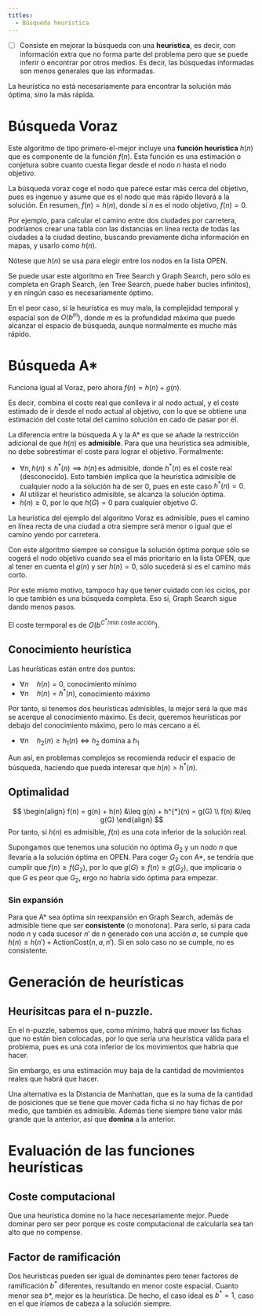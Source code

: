 ```yaml
---
titles:
  - Búsqueda heurística
---
```

- [ ] Consiste en mejorar la búsqueda con una **heurística**, es decir, con información extra que no forma parte del problema pero que se puede inferir o encontrar por otros medios. Es decir, las búsquedas informadas son menos generales que las informadas.

La heurística no está necesariamente para encontrar la solución más óptima, sino la más rápida.

# Búsqueda Voraz

Este algoritmo de tipo primero-el-mejor incluye una **función heurística** $h(n)$ que es componente de la función $f(n)$. Esta función es una estimación o conjetura sobre cuanto cuesta llegar desde el nodo $n$ hasta el nodo objetivo.

La búsqueda voraz coge el nodo que parece estar más cerca del objetivo, pues es ingenuo y asume que es el nodo que más rápido llevará a la solución. En resumen, $f(n) = h(n)$, donde si $n$ es el nodo objetivo, $f(n) = 0$.

Por ejemplo, para calcular el camino entre dos ciudades por carretera, podríamos crear una tabla con las distancias en línea recta de todas las ciudades a la ciudad destino, buscando previamente dicha información en mapas, y usarlo como $h(n)$.

Nótese que $h(n)$ se usa para elegir entre los nodos en la lista OPEN.

Se puede usar este algoritmo en Tree Search y Graph Search, pero sólo es completa en Graph Search, (en Tree Search, puede haber bucles infinitos), y en ningún caso es necesariamente óptimo.

En el peor caso, si la heurística es muy mala, la complejidad temporal y espacial son de $O(b^{m})$, donde $m$ es la profundidad máxima que puede alcanzar el espacio de búsqueda, aunque normalmente es mucho más rápido.

# Búsqueda A*

Funciona igual al Voraz, pero ahora $f(n) = h(n) + g(n)$.

Es decir, combina el coste real que conlleva ir al nodo actual, y el coste estimado de ir desde el nodo actual al objetivo, con lo que se obtiene una estimación del coste total del camino solución en cado de pasar por él.

La diferencia entre la búsqueda A y la A* es que se añade la restricción adicional de que $h(n)$ es **admisible**. Para que una heurística sea admisible, no debe sobrestimar el coste para lograr el objetivo. Formalmente:
- $\forall n, h(n) \leq h^{*}(n) \implies h(n) \, \text{es admisible}$, donde $h^{*}(n)$ es el coste real (desconocido). Esto también implica que la heurística admisible de cualquier nodo a la solución ha de ser 0, pues en este caso $h^{*}(n) = 0$.
- Al utilizar el heurístico admisible, se alcanza la solución óptima.
- $h(n) \geq 0$, por lo que $h(G) = 0$ para cualquier objetivo $G$.

La heurística del ejemplo del algoritmo Voraz es admisible, pues el camino en línea recta de una ciudad a otra siempre será menor o igual que el camino yendo por carretera.

Con este algoritmo siempre se consigue la solución óptima porque sólo se cogerá el nodo objetivo cuando sea el más prioritario en la lista OPEN, que al tener en cuenta el $g(n)$ y ser $h(n) = 0$, sólo sucederá si es el camino más corto.

Por este mismo motivo, tampoco hay que tener cuidado con los ciclos, por lo que también es una búsqueda completa. Eso sí, Graph Search sigue dando menos pasos.

El coste termporal es de $O(b^{C^{*}/\text{min coste acción}})$.

## Conocimiento heurística

Las heurísticas están entre dos puntos:
- $\forall n\quad h(n) = 0$, conocimiento mínimo
- $\forall n \quad h(n) = h^{*}(n)$, conocimiento máximo

Por tanto, si tenemos dos heurísticas admisibles, la mejor será la que más se acerque al conocimiento máximo. Es decir, queremos heurísticas por debajo del conocimiento máximo, pero lo más cercano a él.
- $\forall n \quad h_{2}(n) \geq h_{1}(n) \iff h_{2} \text{ domina a } h_{1}$

Aun así, en problemas complejos se recomienda reducir el espacio de búsqueda, haciendo que pueda interesar que $h(n) > h^{*}(n)$.

## Optimalidad

$$
\begin{align}
f(n) = g(n) + h(n) &\leq g(n) + h^{*}(n) = g(G) \\
f(n) &\leq g(G)
\end{align}
$$
Por tanto, si $h(n)$ es admisible, $f(n)$ es una cota inferior de la solución real.

Supongamos que tenemos una solución no óptima $G_{2}$ y un nodo $n$ que llevaría a la solución óptima en OPEN. Para coger $G_{2}$ con A*, se tendría que cumplir que $f(n) \geq f(G_{2})$, por lo que $g(G) \geq f(n) \geq g(G_{2})$, que implicaría o que $G$ es peor que $G_{2}$, ergo no habría sido óptima para empezar.

### Sin expansión

Para que A* sea óptima sin reexpansión en Graph Search, además de admisible tiene que ser **consistente** (o monotona). Para serlo, si para cada nodo $n$ y cada sucesor $n'$ de $n$ generado con una acción $a$, se cumple que $h(n) \leq h(n') + \mathrm{Action Cost}(n, a, n')$. Si en solo caso no se cumple, no es consistente.

# Generación de heurísticas

## Heurísitcas para el n-puzzle.

En el n-puzzle, sabemos que, como mínimo, habrá que mover las fichas que no están bien colocadas, por lo que sería una heurística válida para el problema, pues es una cota inferior de los movimientos que habría que hacer.

Sin embargo, es una estimación muy baja de la cantidad de movimientos reales que habrá que hacer.

Una alternativa es la Distancia de Manhattan, que es la suma de la cantidad de posiciones que se tiene que mover cada ficha si no hay fichas de por medio, que también es admisible. Además tiene siempre tiene valor más grande que la anterior, así que **domina** a la anterior.

# Evaluación de las funciones heurísticas

## Coste computacional

Que una heurística domine no la hace necesariamente mejor. Puede dominar pero ser peor porque es coste computacional de calcularla sea tan alto que no compense.

## Factor de ramificación

Dos heurísticas pueden ser igual de dominantes pero tener factores de ramificación $b^{*}$ diferentes, resultando en menor coste espacial. Cuanto menor sea $b*$, mejor es la heurística. De hecho, el caso ideal es $b^{*} = 1$, caso en el que iríamos de cabeza a la solución siempre.